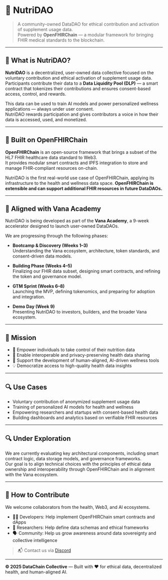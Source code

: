 # 🧬 NutriDAO

> A community-owned DataDAO for ethical contribution and activation of supplement usage data.  
> Powered by **OpenFHIRChain** — a modular framework for bringing FHIR medical standards to the blockchain.

---

## 🌱 What is NutriDAO?

**NutriDAO** is a decentralized, user-owned data collective focused on the voluntary contribution and ethical activation of supplement usage data.  
Participants contribute their data to a **Data Liquidity Pool (DLP)** — a smart contract that tokenizes their contributions and ensures consent-based access, control, and rewards.

This data can be used to train AI models and power personalized wellness applications — always under user consent.  
NutriDAO rewards participation and gives contributors a voice in how their data is accessed, used, and monetized.

---

## 🔧 Built on OpenFHIRChain

**OpenFHIRChain** is an open-source framework that brings a subset of the HL7 FHIR healthcare data standard to Web3.  
It provides modular smart contracts and IPFS integration to store and manage FHIR-compliant resources on-chain.

NutriDAO is the first real-world use case of OpenFHIRChain, applying its infrastructure to the health and wellness data space.
**OpenFHIRChain is extensible and can support additional FHIR resources in future DataDAOs.**

---

## 🚀 Aligned with Vana Academy

NutriDAO is being developed as part of the **Vana Academy**, a 9-week accelerator designed to launch user-owned DataDAOs.

We are progressing through the following phases:

- **Bootcamp & Discovery (Weeks 1–3)**  
  Understanding the Vana ecosystem, architecture, token standards, and consent-driven data models.

- **Building Phase (Weeks 4–5)**  
  Finalizing our FHIR data subset, designing smart contracts, and refining the token and governance model.

- **GTM Sprint (Weeks 6–8)**  
  Launching the MVP, defining tokenomics, and preparing for adoption and integration.

- **Demo Day (Week 9)**  
  Presenting NutriDAO to investors, builders, and the broader Vana ecosystem.

---

## 🎯 Mission

- 🧠 Empower individuals to take control of their nutrition data
- 🔗 Enable interoperable and privacy-preserving health data sharing
- 🤖 Support the development of human-aligned, AI-driven wellness tools
- 💡 Democratize access to high-quality health data insights

---

## 🔍 Use Cases

- Voluntary contribution of anonymized supplement usage data
- Training of personalized AI models for health and wellness
- Empowering researchers and startups with consent-based health data
- Building dashboards and analytics based on verifiable FHIR resources

---

## 🔍 Under Exploration

We are currently evaluating key architectural components, including smart contract logic, data storage models, and governance frameworks.  
Our goal is to align technical choices with the principles of ethical data ownership and interoperability through OpenFHIRChain and in alignment with the Vana ecosystem.

---

## 🤝 How to Contribute

We welcome collaborators from the health, Web3, and AI ecosystems.

- 🧑‍💻 Developers: Help implement OpenFHIRChain smart contracts and dApps
- 🧠 Researchers: Help define data schemas and ethical frameworks
- 🗣️ Community: Help us grow awareness around data sovereignty and collective intelligence

> 📬 Contact us via [Discord](https://discord.com/channels/1384877094156239039/1384877094747639810) <!--or open an [issue](https://github.com/nutridao/issues)-->

---

**© 2025 DataChain Collective** — Built with ❤️ for ethical data, decentralized health, and human-aligned AI.